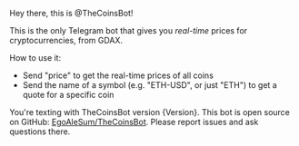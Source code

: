 Hey there, this is @TheCoinsBot!

This is the only Telegram bot that gives you *real-time* prices for cryptocurrencies, from GDAX.

How to use it:

- Send "price" to get the real-time prices of all coins
- Send the name of a symbol (e.g. "ETH-USD", or just "ETH") to get a quote for a specific coin

You're texting with TheCoinsBot version {Version}. This bot is open source on GitHub: [EgoAleSum/TheCoinsBot](https://github.com/EgoAleSum/TheCoinsBot). Please report issues and ask questions there.
